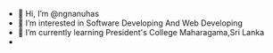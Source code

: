 - 👋 Hi, I’m @ngnanuhas
- 👀 I’m interested in Software Developing And Web Developing
- 🌱 I’m currently learning President's College Maharagama,Sri Lanka
-

<!---
ngnanuhas/ngnanuhas is a ✨ special ✨ repository because its `README.md` (this file) appears on your GitHub profile.
You can click the Preview link to take a look at your changes.
--->
